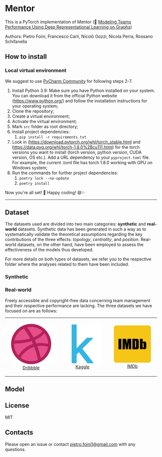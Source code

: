 # Mentor

This is a PyTorch implementation of Mentor (📖 [Modeling Teams Performance Using Deep Representational Learning on Graphs](https://arxiv.org/abs/2206.14741))

Authors: Pietro Foini, Francesco Carli, Nicolò Gozzi, Nicola Perra, Rossano Schifanella

## How to install

### Local virtual environment

We suggest to use [PyCharm Community](https://www.jetbrains.com/pycharm/download/#section=windows) for following 
steps 2-7.

1. Install Python 3.9: Make sure you have Python installed on your system. You can download it from the official Python 
website (https://www.python.org/) and follow the installation instructions for your operating system;
2. Clone the repository;
3. Create a virtual environment;
4. Activate the virtual environment;
5. Mark `src` folder as root directory;
6. Install project dependencies: 
   1. `pip install -r requirements.txt`
7. Look in (https://download.pytorch.org/whl/torch_stable.html and https://data.pyg.org/whl/torch-1.8.0%2Bcu111.html) for 
   the torch versions you want to install (torch version, python version, CUDA version, OS etc.). Add a URL dependency 
   to your `pyproject.toml` file. For example, the current .toml file has torch 1.8.0 working with GPU on Windows system;
8. Run the commands for further project dependencies:
   1. `poetry lock --no-update`
   2. `poetry install`

Now you're all set! 🎉 Happy coding! 😄✨

-----

## Dataset

The datasets used are divided into two main categories: **synthetic** and **real-world** datasets. Synthetic data has been 
generated in such a way as to systematically validate the theoretical assumptions regarding the key contributions of 
the three effects: *topology*, *centrality*, and *position*. Real-world datasets, on the other hand, have been employed to 
assess the effectiveness of the models thus developed.

For more details on both types of datasets, we refer you to the respective folder where the analyses related to them have been included.

### Synthetic

### Real-world

Freely accessible and copyright-free data concerning team management and their respective performance are lacking. 
The three datasets we have focused on are as follows:

<table align="center">
  <tr>
    <td style="text-align: center; padding: 20px;">
      <img src="./src/datasets/real-world/Dribbble/logo.png" width="200" /><br>
      <a href="https://example.com/dribbble" style="text-align: center; display: block;">Dribbble</a>
    </td>
    <td style="text-align: center; padding: 20px;">
      <img src="./src/datasets/real-world/Kaggle/logo.png" width="200" /><br>
      <a href="https://example.com/kaggle" style="text-align: center; display: block;">Kaggle</a>
    </td>
    <td style="text-align: center; padding: 20px;">
      <img src="./src/datasets/real-world/IMDb/logo.png" width="200" /><br>
      <a href="https://example.com/imdb" style="text-align: center; display: block;">IMDb</a>
    </td>
  </tr>
</table>

## Model


## License

MIT

## Contacts

Please open an issue or contact pietro.foini1@gmail.com with any questions.